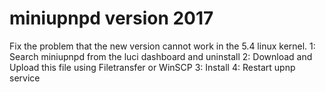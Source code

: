 # miniupnpd version 2017
Fix the problem that the new version cannot work in the 5.4 linux kernel.
1: Search miniupnpd from the luci dashboard and uninstall
2: Download and Upload this file using Filetransfer or WinSCP
3: Install
4: Restart upnp service
